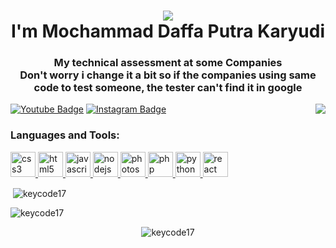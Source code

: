 <h1 align="center"><img src="https://media1.tenor.com/images/a5e0c08ee337053b43f97961e8b25b0a/tenor.gif"> <br> I'm Mochammad Daffa Putra Karyudi</h1>
<h3 align="center">My technical assessment at some Companies <br> <strong>Don't worry i change it a bit so if the companies using same code to test someone, the tester can't find it in google</strong></h3>

<img align="right" src="https://spotify-github-profile.vercel.app/api/view?uid=n0rhzcnqghyfcaxfu74new5d3&cover_image=true&theme=default">

[![Youtube Badge](https://img.shields.io/badge/-KeyCodeBadger-darkred?style=flat-square&logo=youtube&logoColor=white&link=https://www.youtube.com/c/KeyCodeBadger/)](https://www.youtube.com/c/KeyCodeBadger/)
[![Instagram Badge](https://img.shields.io/badge/-DaffaKaryudi-purple?style=flat-square&logo=instagram&logoColor=white&link=https://www.instagram.com/daffakaryudi/)](https://www.instagram.com/daffakaryudi/)

<h3 align="left">Languages and Tools:</h3>
<p align="left"> <a href="https://www.w3schools.com/css/" target="_blank"> <img src="https://devicons.github.io/devicon/devicon.git/icons/css3/css3-original-wordmark.svg" alt="css3" width="40" height="40"/> </a> <a href="https://www.w3.org/html/" target="_blank"> <img src="https://devicons.github.io/devicon/devicon.git/icons/html5/html5-original-wordmark.svg" alt="html5" width="40" height="40"/> </a> <a href="https://developer.mozilla.org/en-US/docs/Web/JavaScript" target="_blank"> <img src="https://devicons.github.io/devicon/devicon.git/icons/javascript/javascript-original.svg" alt="javascript" width="40" height="40"/> </a> <a href="https://nodejs.org" target="_blank"> <img src="https://devicons.github.io/devicon/devicon.git/icons/nodejs/nodejs-original-wordmark.svg" alt="nodejs" width="40" height="40"/> </a> <a href="https://www.photoshop.com/en" target="_blank"> <img src="https://devicons.github.io/devicon/devicon.git/icons/photoshop/photoshop-plain.svg" alt="photoshop" width="40" height="40"/> </a> <a href="https://www.php.net" target="_blank"> <img src="https://devicons.github.io/devicon/devicon.git/icons/php/php-original.svg" alt="php" width="40" height="40"/> </a> <a href="https://www.python.org" target="_blank"> <img src="https://devicons.github.io/devicon/devicon.git/icons/python/python-original.svg" alt="python" width="40" height="40"/> </a> <a href="https://reactjs.org/" target="_blank"> <img src="https://devicons.github.io/devicon/devicon.git/icons/react/react-original-wordmark.svg" alt="react" width="40" height="40"/> </a> </p>

<p>&nbsp;<img align="center" src="https://github-readme-stats.vercel.app/api?username=keycode17&show_icons=true&theme=dark&locale=en" alt="keycode17" /></p>

<p><img align="center" src="https://github-readme-stats.vercel.app/api/top-langs?username=keycode17&show_icons=true&theme=dark&locale=en&layout=compact" alt="keycode17" /></p>

<p align="center"> <img src="https://komarev.com/ghpvc/?username=keycode17&label=Profile%20views&color=0f0f0f&style=plastic" alt="keycode17" /> </p>
